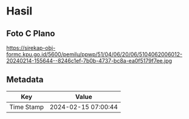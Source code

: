# Hasil

## Foto C Plano

https://sirekap-obj-formc.kpu.go.id/5600/pemilu/ppwp/51/04/06/20/06/5104062006012-20240214-155644--8246c1ef-7b0b-4737-bc8a-ea0f5179f7ee.jpg


## Metadata

| Key        | Value               |
| ---------- | ------------------- |
| Time Stamp | 2024-02-15 07:00:44 |



